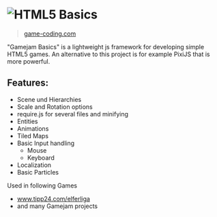 # ![HTML5 Basics](http://www.game-codi.ng/media/html5-basics/html5_basics.png)

> [game-coding.com](http://game-codi.ng)

"Gamejam Basics" is a lightweight js framework for developing simple HTML5 games. An alternative to this project is for example PixiJS that is more powerful.

## Features:

* Scene und Hierarchies
* Scale and Rotation options
* require.js for several files and minifying
* Entities
* Animations
* Tiled Maps
* Basic Input handling
	* Mouse
	* Keyboard
* Localization
* Basic Particles

Used in following Games
* www.tipp24.com/elferliga
* and many Gamejam projects
